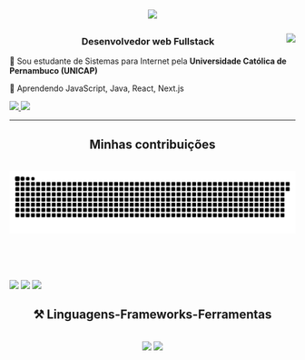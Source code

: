 <h1 align="center">
    <img src="https://readme-typing-svg.herokuapp.com?font=Fira+Code&weight=700&size=35&duration=3000&pause=1000&color=7295F7&center=true&width=500&height=70&lines=Seja+Bem+vindo!+%F0%9F%91%A8%E2%80%8D%F0%9F%92%BB;Sou+Alleson+Fernandes;" />
</h1>
<img align="right" src="https://visitor-badge.laobi.icu/badge?page_id=AllesonFernandes.AllesonFernandes" />

<h3 align="center">Desenvolvedor web Fullstack</h3>

<div>
  
  🔭 Sou estudante de Sistemas para Internet pela <strong>Universidade Católica de Pernambuco (UNICAP)</strong>
  
  🌱 Aprendendo JavaScript, Java, React, Next.js
  
</div>

<div> 
  <a href="mailto:allesonfernandes@gmail.com">
    <img src="https://img.shields.io/badge/Gmail-333333?style=for-the-badge&logo=gmail&logoColor=red" />
  </a>
  <a href="https://www.linkedin.com/in/allesonfernandes/" target="_blank">
    <img src="https://img.shields.io/badge/LinkedIn-0077B5?style=for-the-badge&logo=linkedin&logoColor=white" target="_blank" />
  </a>
</div>

 <hr/>

 <div align="center">
  <h2>Minhas contribuições</h2>
  <br>
  <img alt="snake eating my contributions" src="https://raw.githubusercontent.com/AllesonFernandes/AllesonFernandes/output/github-contribution-grid-snake.svg" />
  
  <br/><br/><br/>
</div>

<div>
<img height="180em" src="https://github-readme-stats.vercel.app/api?username=allesonfernandes&show_icons=true&theme=dracula&include_all_commits=true&count_private=true"/>
<img height="180" src="https://github-readme-stats.vercel.app/api/top-langs/?username=allesonfernandes&layout=compact&langs_count=16&theme=dracula"/>
<img height="180em" src="https://streak-stats.demolab.com/?user=allesonfernandes&theme=bear&background=000&border=30A3DC&dates=FFF)](https://git.io/streak-stats"/>
</div>

<h2 align="center">⚒️ Linguagens-Frameworks-Ferramentas</h2>
<br/>
<div align="center">
    <img src="https://skillicons.dev/icons?i=react,bootstrap,html,css,vscode,github,figma,tailwind,git" />
    <img src="https://skillicons.dev/icons?i=nodejs,python,javascript,typescript,express,c#,java,nextjs" /><br>
</div>
 


